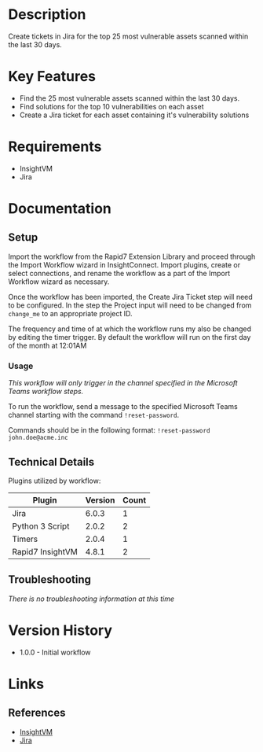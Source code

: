 # Description

Create tickets in Jira for the top 25 most vulnerable assets scanned within the last 30 days.


# Key Features

* Find the 25 most vulnerable assets scanned within the last 30 days.
* Find solutions for the top 10 vulnerabilities on each asset
* Create a Jira ticket for each asset containing it's vulnerability solutions

# Requirements

* InsightVM
* Jira

# Documentation

## Setup

Import the workflow from the Rapid7 Extension Library and proceed through the Import Workflow wizard in InsightConnect. Import plugins, create or select connections, and rename the workflow as a part of the Import Workflow wizard as necessary.

Once the workflow has been imported, the Create Jira Ticket step will need to be configured. In the step the Project input will need to be changed from `change_me` to an appropriate project ID.

The frequency and time of at which the workflow runs my also be changed by editing the timer trigger. By default the workflow will run on the first day of the month at 12:01AM 

### Usage

*This workflow will only trigger in the channel specified in the Microsoft Teams workflow steps.*

To run the workflow, send a message to the specified Microsoft Teams channel starting with the command `!reset-password`. 

Commands should be in the following format:
`!reset-password john.doe@acme.inc`

## Technical Details

Plugins utilized by workflow:

|Plugin|Version|Count|
|----|----|--------|
|Jira|6.0.3|1|
|Python 3 Script|2.0.2|2|
|Timers|2.0.4|1|
|Rapid7 InsightVM|4.8.1|2|

## Troubleshooting

_There is no troubleshooting information at this time_

# Version History

* 1.0.0 - Initial workflow

# Links

## References

* [InsightVM](https://www.rapid7.com/products/insightvm/)
* [Jira](https://www.atlassian.com/software/jira)
